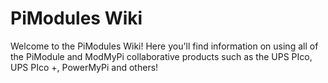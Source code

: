 # PiModules Wiki

Welcome to the PiModules Wiki! Here you'll find information on using all of the PiModule and ModMyPi collaborative products such as the UPS PIco, UPS PIco +, PowerMyPi and others!

